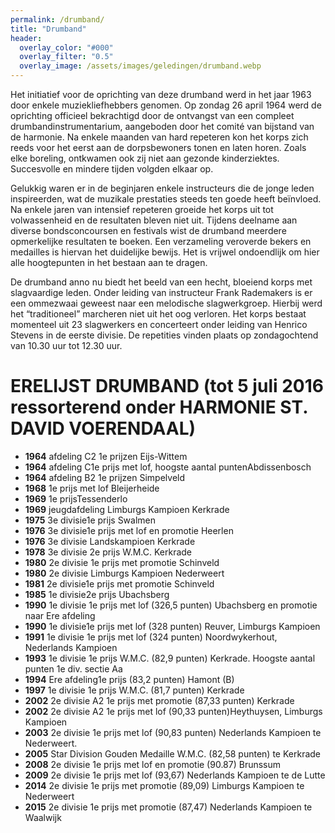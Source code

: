 ```yaml
---
permalink: /drumband/
title: "Drumband"
header:
  overlay_color: "#000"
  overlay_filter: "0.5"
  overlay_image: /assets/images/geledingen/drumband.webp
---
```


Het initiatief voor de oprichting van deze drumband werd in het jaar 1963 door enkele muziekliefhebbers genomen. Op zondag 26 april 1964 werd de oprichting officieel bekrachtigd door de ontvangst van een compleet drumbandinstrumentarium, aangeboden door het comité van bijstand van de harmonie. Na enkele maanden van hard repeteren kon het korps zich reeds voor het eerst aan de dorpsbewoners tonen en laten horen. Zoals elke boreling, ontkwamen ook zij niet aan gezonde kinderziektes. Succesvolle en mindere tijden volgden elkaar op.

Gelukkig waren er in de beginjaren enkele instructeurs die de jonge leden inspireerden, wat de muzikale prestaties steeds ten goede heeft beïnvloed. Na enkele jaren van intensief repeteren groeide het korps uit tot volwassenheid en de resultaten bleven niet uit. Tijdens deelname aan diverse bondsconcoursen en festivals wist de drumband meerdere opmerkelijke resultaten te boeken. Een verzameling veroverde bekers en medailles is hiervan het duidelijke bewijs. Het is vrijwel ondoendlijk om hier alle hoogtepunten in het bestaan aan te dragen.

De drumband anno nu biedt het beeld van een hecht, bloeiend korps met slagvaardige leden. Onder leiding van instructeur Frank Rademakers is er een ommezwaai geweest naar een melodische slagwerkgroep. Hierbij werd het “traditioneel” marcheren niet uit het oog verloren. Het korps bestaat momenteel uit 23 slagwerkers en concerteert onder leiding van Henrico Stevens in de eerste divisie.
De repetities vinden plaats op zondagochtend van 10.30 uur tot 12.30 uur.

# ERELIJST DRUMBAND (tot 5 juli 2016 ressorterend onder HARMONIE ST. DAVID VOERENDAAL)

* **1964** afdeling C2 1e prijzen Eijs-Wittem
* **1964** afdeling C1e prijs met lof, hoogste aantal puntenAbdissenbosch
* **1964** afdeling B2 1e prijzen Simpelveld
* **1968** 1e prijs met lof Bleijerheide
* **1969** 1e prijsTessenderlo
* **1969** jeugdafdeling Limburgs Kampioen Kerkrade
* **1975** 3e divisie1e prijs Swalmen
* **1976** 3e divisie1e prijs met lof en promotie Heerlen
* **1976** 3e divisie Landskampioen Kerkrade
* **1978** 3e divisie 2e prijs W.M.C. Kerkrade
* **1980** 2e divisie 1e prijs met promotie Schinveld
* **1980** 2e divisie Limburgs Kampioen Nederweert
* **1981** 2e divisie1e prijs met promotie Schinveld
* **1985** 1e divisie2e prijs Ubachsberg
* **1990** 1e divisie 1e prijs met lof (326,5 punten) Ubachsberg en promotie naar Ere afdeling
* **1990** 1e divisie1e prijs met lof (328 punten) Reuver, Limburgs Kampioen
* **1991** 1e divisie 1e prijs met lof (324 punten) Noordwykerhout, Nederlands Kampioen
* **1993** 1e divisie 1e prijs W.M.C. (82,9 punten) Kerkrade. Hoogste aantal punten 1e div. sectie Aa
* **1994** Ere afdeling1e prijs (83,2 punten) Hamont (B)
* **1997** 1e divisie 1e prijs W.M.C. (81,7 punten) Kerkrade
* **2002** 2e divisie A2 1e prijs met promotie (87,33 punten) Kerkrade
* **2002** 2e divisie A2 1e prijs met lof (90,33 punten)Heythuysen, Limburgs Kampioen
* **2003** 2e divisie 1e prijs met lof (90,83 punten) Nederlands Kampioen te Nederweert.
* **2005** Star Division Gouden Medaille W.M.C. (82,58 punten) te Kerkrade
* **2008** 2e divisie 1e prijs met lof en promotie (90.87) Brunssum
* **2009** 2e divisie 1e prijs met lof (93,67) Nederlands Kampioen te de Lutte
* **2014** 2e divisie 1e prijs met promotie (89,09) Limburgs Kampioen te Nederweert
* **2015** 2e divisie 1e prijs met promotie (87,47) Nederlands Kampioen te Waalwijk